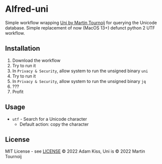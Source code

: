# Alfred-uni

Simple workflow wrapping [Uni by Martin Tournoij](https://github.com/arp242/uni) for querying the Unicode database. Simple replacement of now (MacOS 13+) defunct python 2 UTF workflow.

## Installation

1. Download the workflow
2. Try to run it
3. In `Privacy & Security`, allow system to run the unsigned binary `uni`
4. Try to run it
5. In `Privacy & Security`, allow system to run the unsigned binary `jq`
6. ???
7. Profit

## Usage

- `utf` - Search for a Unicode character
    - Default action: copy the character

## License

MIT License - see [LICENSE](./LICENSE)
© 2022 Adam Kiss, Uni is © 2022 Martin Tournoij